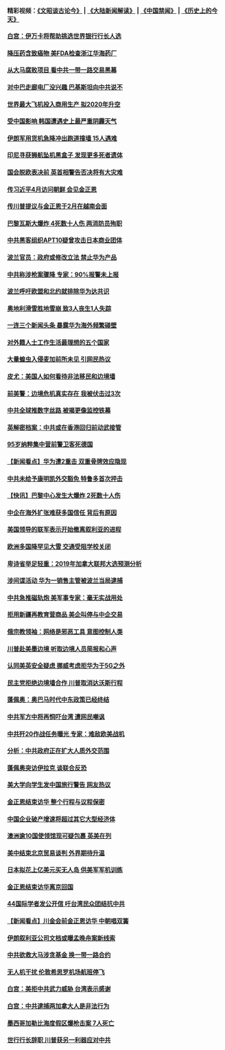 #### 精彩视频：[《文昭谈古论今》](https://github.com/gfw-breaker/wenzhao/blob/master/README.md?t=01150630) | [《大陆新闻解读》](https://github.com/gfw-breaker/ntdtv-comedy/blob/master/README.md?t=01150630) | [《中国禁闻》](https://github.com/gfw-breaker/ntdtv-news/blob/master/README.md?t=01150630) | [《历史上的今天》](https://github.com/gfw-breaker/today-in-history/blob/master/README.md?t=01150630) 

#### [白宫：伊万卡将帮助挑选世界银行行长人选](../pages/nsc418/n10976053.md?t=01150630) 

#### [降压药含致癌物 美FDA检查浙江华海药厂](../pages/nsc418/n10975949.md?t=01150630) 

#### [从大马腐败项目 看中共一带一路交易黑幕](../pages/nsc418/n10975091.md?t=01150630) 

#### [对中巴走廊电厂没兴趣 巴基斯坦向中共说不](../pages/nsc418/n10975898.md?t=01150630) 

#### [世界最大飞机投入商用生产 拟2020年升空](../pages/nsc418/n10975188.md?t=01150630) 

#### [受中国影响 韩国遭遇史上最严重阴霾天气](../pages/nsc418/n10974564.md?t=01150630) 

#### [伊朗军用货机急降冲出跑道撞墙 15人遇难](../pages/nsc418/n10974806.md?t=01150630) 

#### [印尼寻获狮航坠机黑盒子 发现更多死者遗体](../pages/nsc418/n10974514.md?t=01150630) 

#### [国会脱欧表决前 英首相警告否决将有大灾难](../pages/nsc418/n10974483.md?t=01150630) 

#### [传习近平4月访问朝鲜 会见金正恩](../pages/nsc418/n10974482.md?t=01150630) 

#### [传川普提议与金正恩于2月在越南会面](../pages/nsc418/n10974214.md?t=01150630) 

#### [巴黎瓦斯大爆炸 4死数十人伤 两消防员殉职](../pages/nsc418/n10973956.md?t=01150630) 

#### [中共黑客组织APT10疑曾攻击日本商业团体](../pages/nsc418/n10973309.md?t=01150630) 

#### [波兰官员：政府或修改立法 禁止华为产品](../pages/nsc418/n10973119.md?t=01150630) 

#### [中共称涉枪案骤降 专家：90%报警未上报](../pages/nsc418/n10972910.md?t=01150630) 

#### [波兰呼吁欧盟和北约就排除华为达共识](../pages/nsc418/n10972945.md?t=01150630) 

#### [奥地利滑雪胜地雪崩 致3人丧生1人失踪](../pages/nsc418/n10972686.md?t=01150630) 

#### [一连三个新闻头条 暴露华为海外频繁碰壁](../pages/nsc418/n10971567.md?t=01150630) 

#### [对外籍人士工作生活最理想的五个国家](../pages/nsc418/n10967253.md?t=01150630) 

#### [大量蝗虫入侵麦加前所未见 引网民热议](../pages/nsc418/n10971942.md?t=01150630) 

#### [皮尤：美国人如何看待非法移民和边境墙](../pages/nsc418/n10971472.md?t=01150630) 

#### [前美警：边境危机真实存在 我被伏击过3次](../pages/nsc418/n10971325.md?t=01150630) 

#### [中共全球推数字丝路 被揭更像监控铁幕](../pages/nsc418/n10971263.md?t=01150630) 

#### [英解密档案：中共或在香港回归前动武接管](../pages/nsc418/n10971281.md?t=01150630) 

#### [95岁纳粹集中营前警卫客死德国](../pages/nsc418/n10971172.md?t=01150630) 

#### [【新闻看点】华为遭2重击 双重骨牌效应隐现](../pages/nsc418/n10971234.md?t=01150630) 

#### [中共未给予康明凯外交豁免 特鲁多首次抨击](../pages/nsc418/n10970976.md?t=01150630) 

#### [【快讯】巴黎中心发生大爆炸 2死数十人伤](../pages/nsc418/n10970675.md?t=01150630) 

#### [中企在海外扩张难获多国信任 背后有原因](../pages/nsc418/n10969228.md?t=01150630) 

#### [美国领导的联军表示开始撤离叙利亚的进程](../pages/nsc418/n10969434.md?t=01150630) 

#### [欧洲多国降罕见大雪  交通受阻学校关闭](../pages/nsc418/n10969390.md?t=01150630) 

#### [卑诗省举足轻重：2019年加拿大联邦大选预测分析](../pages/nsc418/n10969417.md?t=01150630) 

#### [涉间谍活动 华为一销售主管被波兰当局逮捕](../pages/nsc418/n10968651.md?t=01150630) 

#### [中共急推磁轨炮 美军事专家：毫无实战用处](../pages/nsc418/n10968326.md?t=01150630) 

#### [拒用新疆再教育营商品 美企叫停与中企交易](../pages/nsc418/n10967266.md?t=01150630) 

#### [俄宗教领袖：网络是邪恶工具 意图控制人类](../pages/nsc418/n10967762.md?t=01150630) 

#### [川普赴美墨边境 听取边境人员简报和心声](../pages/nsc418/n10966781.md?t=01150630) 

#### [认同美英安全疑虑 挪威考虑拒华为于5G之外](../pages/nsc418/n10966374.md?t=01150630) 

#### [民主党拒绝边境墙合作 川普取消达沃斯行程](../pages/nsc418/n10966613.md?t=01150630) 

#### [蓬佩奥：奥巴马时代中东政策已经终结](../pages/nsc418/n10966603.md?t=01150630) 

#### [中共军方中将再恫吓台湾 遭网民嘲讽](../pages/nsc418/n10965590.md?t=01150630) 

#### [中共歼20作战任务曝光 专家：难敌欧美战机](../pages/nsc418/n10965390.md?t=01150630) 

#### [分析：中共政府正在扩大人质外交范围](../pages/nsc418/n10964360.md?t=01150630) 

#### [蓬佩奥突访伊拉克 谈联合反恐](../pages/nsc418/n10964356.md?t=01150630) 

#### [美大学向学生发中国旅行警告 网友热议](../pages/nsc418/n10964289.md?t=01150630) 

#### [金正恩结束访华 整个行程与议程保密](../pages/nsc418/n10964023.md?t=01150630) 

#### [中国企业破产增速将超过其它大型经济体](../pages/nsc418/n10964069.md?t=01150630) 

#### [澳洲逾10国使领馆现可疑包裹 英美在列](../pages/nsc418/n10963456.md?t=01150630) 

#### [美中结束北京贸易谈判 外界期待升温](../pages/nsc418/n10962435.md?t=01150630) 

#### [日本拟花上亿美元买无人岛 供美军军机训练](../pages/nsc418/n10963404.md?t=01150630) 

#### [金正恩结束访华离京回国](../pages/nsc418/n10963076.md?t=01150630) 

#### [44国际学者发公开信 吁台湾民众团结抗中共](../pages/nsc418/n10962186.md?t=01150630) 

#### [【新闻看点】川金会前金正恩访华 中朝唱双簧](../pages/nsc418/n10962061.md?t=01150630) 

#### [伊朗叙利亚公司文档或曝孟晚舟案新线索](../pages/nsc418/n10962067.md?t=01150630) 

#### [中共欲救大马涉贪基金 换一带一路合约](../pages/nsc418/n10962070.md?t=01150630) 

#### [无人机干扰 伦敦希思罗机场航班停飞](../pages/nsc418/n10962109.md?t=01150630) 

#### [白宫：美拒中共武力威胁 台湾表示感谢](../pages/nsc418/n10962051.md?t=01150630) 

#### [白宫：中共逮捕两加拿大人是非法行为](../pages/nsc418/n10962084.md?t=01150630) 

#### [墨西哥加勒比海度假区爆枪击案 7人死亡](../pages/nsc418/n10961738.md?t=01150630) 

#### [世行行长辞职 川普获另一利器应对中共](../pages/nsc418/n10961551.md?t=01150630) 

